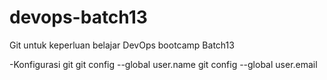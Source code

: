 # devops-batch13
Git untuk keperluan belajar DevOps bootcamp Batch13

-Konfigurasi git
git config --global user.name
git config --global user.email
